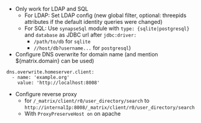 - Only work for LDAP and SQL
  - For LDAP: Set LDAP config (new global filter, optional: threepids attributes if the default identity queries were changed)
  - For SQL: Use `synapseSql` module with `type: {sqlite|postgresql}` and `database` as JDBC url after `jdbc:driver:`
    - `/path/to/db` for `sqlite`
    - `//host/db?username...` for `postgresql`)
- Configure DNS overwrite for domain name (and mention ${matrix.domain} can be used)
```
dns.overwrite.homeserver.client:
  - name: 'example.org'
    value: 'http://localhost:8008'
```
- Configure reverse proxy
  - for `/_matrix/client/r0/user_directory/search` to `http://internalIp:8008/_matrix/client/r0/user_directory/search`
  - With `ProxyPreserveHost on` on apache
